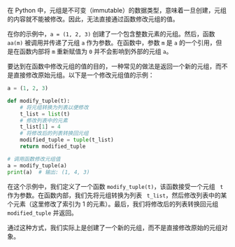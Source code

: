 在 Python 中，元组是不可变（immutable）的数据类型，意味着一旦创建，元组的内容就不能被修改。因此，无法直接通过函数修改元组的值。

在你的示例中，`a = (1, 2, 3)` 创建了一个包含整数元素的元组。然后，函数 `aa(m)` 被调用并传递了元组 `a` 作为参数。在函数中，参数 `m` 是 `a` 的一个引用，但是在函数内部将 `m` 重新赋值为 `0` 并不会影响到外部的元组 `a`。

要达到在函数中修改元组的值的目的，一种常见的做法是返回一个新的元组，而不是直接修改原始元组。以下是一个修改元组值的示例：

```python
a = (1, 2, 3)

def modify_tuple(t):
    # 将元组转换为列表以便修改
    t_list = list(t)
    # 修改列表中的元素
    t_list[1] = 4
    # 将修改后的列表转换回元组
    modified_tuple = tuple(t_list)
    return modified_tuple

# 调用函数修改元组值
a = modify_tuple(a)
print(a)  # 输出: (1, 4, 3)
```

在这个示例中，我们定义了一个函数 `modify_tuple(t)`，该函数接受一个元组 ` t` 作为参数。在函数内部，我们先将元组转换为列表 ` t_list`，然后修改列表中的某个元素（这里修改了索引为 1 的元素）。最后，我们将修改后的列表转换回元组 ` modified_tuple` 并返回。

通过这种方式，我们实际上是创建了一个新的元组，而不是直接修改原始的元组对象。